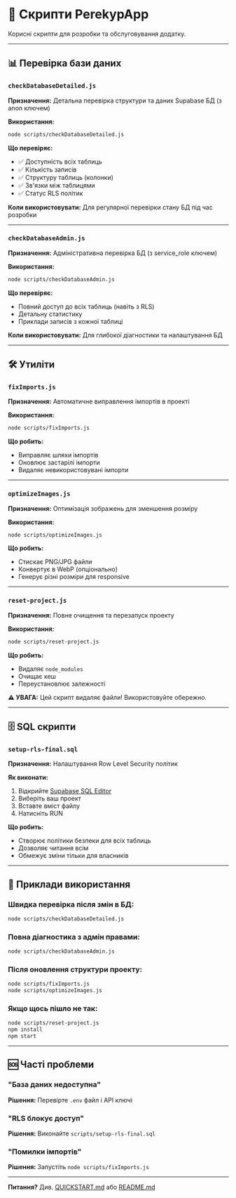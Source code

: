 # 🔧 Скрипти PerekypApp

Корисні скрипти для розробки та обслуговування додатку.

---

## 📊 Перевірка бази даних

### `checkDatabaseDetailed.js`
**Призначення:** Детальна перевірка структури та даних Supabase БД (з anon ключем)

**Використання:**
```bash
node scripts/checkDatabaseDetailed.js
```

**Що перевіряє:**
- ✅ Доступність всіх таблиць
- ✅ Кількість записів
- ✅ Структуру таблиць (колонки)
- ✅ Зв'язки між таблицями
- ✅ Статус RLS політик

**Коли використовувати:** Для регулярної перевірки стану БД під час розробки

---

### `checkDatabaseAdmin.js`
**Призначення:** Адміністративна перевірка БД (з service_role ключем)

**Використання:**
```bash
node scripts/checkDatabaseAdmin.js
```

**Що перевіряє:**
- Повний доступ до всіх таблиць (навіть з RLS)
- Детальну статистику
- Приклади записів з кожної таблиці

**Коли використовувати:** Для глибокої діагностики та налаштування БД

---

## 🛠️ Утиліти

### `fixImports.js`
**Призначення:** Автоматичне виправлення імпортів в проекті

**Використання:**
```bash
node scripts/fixImports.js
```

**Що робить:**
- Виправляє шляхи імпортів
- Оновлює застарілі імпорти
- Видаляє невикористовувані імпорти

---

### `optimizeImages.js`
**Призначення:** Оптимізація зображень для зменшення розміру

**Використання:**
```bash
node scripts/optimizeImages.js
```

**Що робить:**
- Стискає PNG/JPG файли
- Конвертує в WebP (опціонально)
- Генерує різні розміри для responsive

---

### `reset-project.js`
**Призначення:** Повне очищення та перезапуск проекту

**Використання:**
```bash
node scripts/reset-project.js
```

**Що робить:**
- Видаляє `node_modules`
- Очищає кеш
- Переустановлює залежності

**⚠️ УВАГА:** Цей скрипт видаляє файли! Використовуйте обережно.

---

## 🗄️ SQL скрипти

### `setup-rls-final.sql`
**Призначення:** Налаштування Row Level Security політик

**Як виконати:**
1. Відкрийте [Supabase SQL Editor](https://app.supabase.com)
2. Виберіть ваш проект
3. Вставте вміст файлу
4. Натисніть RUN

**Що робить:**
- Створює політики безпеки для всіх таблиць
- Дозволяє читання всім
- Обмежує зміни тільки для власників

---

## 📖 Приклади використання

### Швидка перевірка після змін в БД:
```bash
node scripts/checkDatabaseDetailed.js
```

### Повна діагностика з адмін правами:
```bash
node scripts/checkDatabaseAdmin.js
```

### Після оновлення структури проекту:
```bash
node scripts/fixImports.js
node scripts/optimizeImages.js
```

### Якщо щось пішло не так:
```bash
node scripts/reset-project.js
npm install
npm start
```

---

## 🆘 Часті проблеми

### "База даних недоступна"
**Рішення:** Перевірте `.env` файл і API ключі

### "RLS блокує доступ"
**Рішення:** Виконайте `scripts/setup-rls-final.sql`

### "Помилки імпортів"
**Рішення:** Запустіть `node scripts/fixImports.js`

---

**Питання?** Див. [QUICKSTART.md](../QUICKSTART.md) або [README.md](../README.md)
